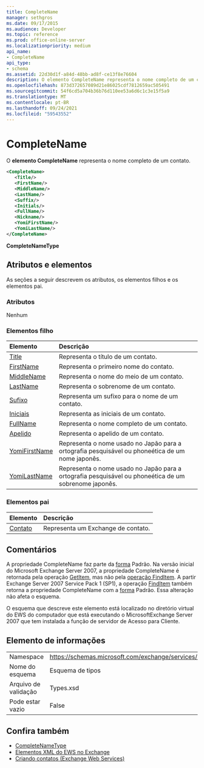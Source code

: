 ```yaml
---
title: CompleteName
manager: sethgros
ms.date: 09/17/2015
ms.audience: Developer
ms.topic: reference
ms.prod: office-online-server
ms.localizationpriority: medium
api_name:
- CompleteName
api_type:
- schema
ms.assetid: 22d30d1f-a84d-48bb-ad8f-ce13f8e76604
description: O elemento CompleteName representa o nome completo de um contato.
ms.openlocfilehash: 873d372657089d21e86025cdf7812659ac505491
ms.sourcegitcommit: 54f6cd5a704b36b76d110ee53a6d6c1c3e15f5a9
ms.translationtype: MT
ms.contentlocale: pt-BR
ms.lasthandoff: 09/24/2021
ms.locfileid: "59543552"
---
```

# <a name="completename"></a>CompleteName

O **elemento CompleteName** representa o nome completo de um contato. 
  
```xml
<CompleteName>
   <Title/>
   <FirstName/>
   <MiddleName/>
   <LastName/>
   <Suffix/>
   <Initials/>
   <FullName/>
   <Nickname/>
   <YomiFirstName/>
   <YomiLastName/>
</CompleteName>
```

 **CompleteNameType**
## <a name="attributes-and-elements"></a>Atributos e elementos

As seções a seguir descrevem os atributos, os elementos filhos e os elementos pai.
  
### <a name="attributes"></a>Atributos

Nenhum
  
### <a name="child-elements"></a>Elementos filho

|**Elemento**|**Descrição**|
|:-----|:-----|
|[Title](title.md) <br/> |Representa o título de um contato.  <br/> |
|[FirstName](firstname.md) <br/> |Representa o primeiro nome do contato.  <br/> |
|[MiddleName](middlename.md) <br/> |Representa o nome do meio de um contato.  <br/> |
|[LastName](lastname.md) <br/> |Representa o sobrenome de um contato.  <br/> |
|[Sufixo](suffix.md) <br/> |Representa um sufixo para o nome de um contato.  <br/> |
|[Iniciais](initials.md) <br/> |Representa as iniciais de um contato.  <br/> |
|[FullName](fullname.md) <br/> |Representa o nome completo de um contato.  <br/> |
|[Apelido](nickname.md) <br/> |Representa o apelido de um contato.  <br/> |
|[YomiFirstName](yomifirstname.md) <br/> |Representa o nome usado no Japão para a ortografia pesquisável ou phoneética de um nome japonês.  <br/> |
|[YomiLastName](yomilastname.md) <br/> |Representa o nome usado no Japão para a ortografia pesquisável ou phoneética de um sobrenome japonês.  <br/> |
   
### <a name="parent-elements"></a>Elementos pai

|**Elemento**|**Descrição**|
|:-----|:-----|
|[Contato](contact.md) <br/> |Representa um Exchange de contato.  <br/> |
   
## <a name="remarks"></a>Comentários

A propriedade CompleteName faz parte da [forma](https://docs.microsoft.com/dotnet/api/exchangewebservices.defaultshapenamestype?view=exchange-ews-proxy) Padrão. Na versão inicial do Microsoft Exchange Server 2007, a propriedade CompleteName é retornada pela operação [GetItem](getitem-operation.md), mas não pela [operação FindItem](finditem-operation.md). A partir Exchange Server 2007 Service Pack 1 (SP1), a operação [FindItem](finditem-operation.md) também retorna a propriedade CompleteName com a [forma](https://docs.microsoft.com/dotnet/api/exchangewebservices.defaultshapenamestype?view=exchange-ews-proxy) Padrão. Essa alteração não afeta o esquema. 
  
O esquema que descreve este elemento está localizado no diretório virtual do EWS do computador que está executando o MicrosoftExchange Server 2007 que tem instalada a função de servidor de Acesso para Cliente.
  
## <a name="element-information"></a>Elemento de informações

|||
|:-----|:-----|
|Namespace  <br/> |https://schemas.microsoft.com/exchange/services/2006/types  <br/> |
|Nome do esquema  <br/> |Esquema de tipos  <br/> |
|Arquivo de validação  <br/> |Types.xsd  <br/> |
|Pode estar vazio  <br/> |False  <br/> |
   
## <a name="see-also"></a>Confira também

- [CompleteNameType](https://msdn.microsoft.com/library/ExchangeWebServices.CompleteNameType.aspx)
- [Elementos XML do EWS no Exchange](ews-xml-elements-in-exchange.md)
- [Criando contatos (Exchange Web Services)](https://msdn.microsoft.com/library/4845917e-70d1-481c-bbd7-011ec6571789%28Office.15%29.aspx)

